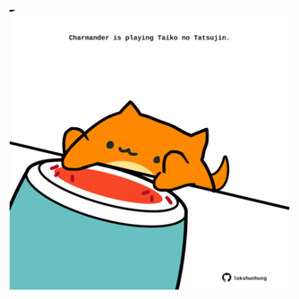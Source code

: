 <!-- built at 16/02/2022, 07:00:59 UTC -->
<p align="center">
  <img width="500" height="500" src="./ReadmeImage.svg">
</p>
